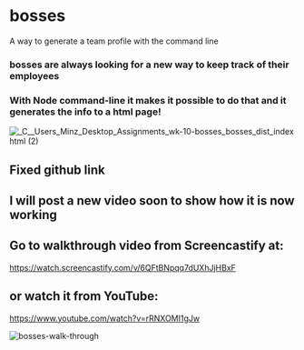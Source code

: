 # bosses
A way to generate a team profile with the command line

### bosses are always looking for a new way to keep track of their employees

### With Node command-line it makes it possible to do that and it generates the info to a html page!

![_C__Users_Minz_Desktop_Assignments_wk-10-bosses_bosses_dist_index html (2)](https://user-images.githubusercontent.com/80286982/138404258-72c016ca-5e74-485a-bd11-73b1ed996c58.png)

## Fixed github link

## I will post a new video soon to show how it is now working

## Go to walkthrough video from Screencastify at:
https://watch.screencastify.com/v/6QFtBNpqq7dUXhJjHBxF

## or watch it from YouTube:
https://www.youtube.com/watch?v=rRNXOMI1gJw

![bosses-walk-through](https://user-images.githubusercontent.com/80286982/138381819-d2876391-64e2-41ee-93d5-f30cfac3dd2b.gif)
